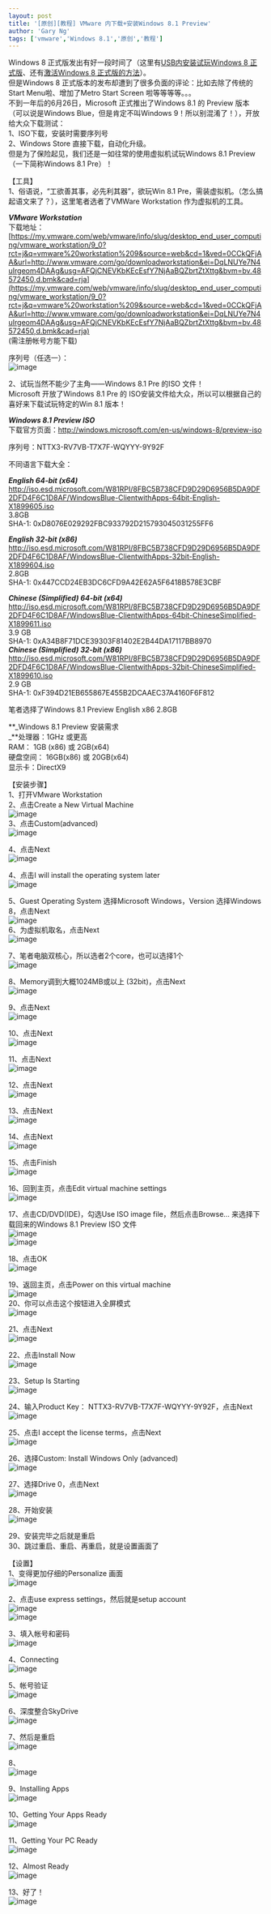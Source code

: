 ```yaml
---
layout: post
title: '[原创][教程] VMware 内下载+安装Windows 8.1 Preview'
author: 'Gary Ng'
tags: ['vmware','Windows 8.1','原创','教程']
---
```


Windows 8 正式版发出有好一段时间了（这里有[USB内安装试玩Windows 8 正式版](http://garyngzhongbo.blogspot.com/2012/11/usbwindows-8.html)、还有[激活Windows 8 正式版的方法](http://garyngzhongbo.blogspot.com/2012/11/windows-8.html)）。  
但是Windows 8 正式版本的发布却遭到了很多负面的评论：比如去除了传统的Start Menu啦、增加了Metro Start Screen 啦等等等等。。。  
不到一年后的6月26日，Microsoft 正式推出了Windows 8.1 的 Preview 版本（可以说是Windows Blue，但是肯定不叫Windows 9！所以别混淆了！），开放给大众下载测试：  
1、ISO下载，安装时需要序列号  
2、Windows Store 直接下载，自动化升级。  
但是为了保险起见，我们还是一如往常的使用虚拟机试玩Windows 8.1 Preview（一下简称Windows 8.1 Pre）！  
  
【工具】  
1、俗语说，“工欲善其事，必先利其器”，欲玩Win 8.1 Pre，需装虚拟机。（怎么搞起语文来了？），这里笔者选者了VMWare Workstation 作为虚拟机的工具。  


**_VMware Workstation_**  
下载地址：[https://my.vmware.com/web/vmware/info/slug/desktop_end_user_computing/vmware_workstation/9_0?rct=j&q=vmware%20workstation%209&source=web&cd=1&ved=0CCkQFjAA&url=http://www.vmware.com/go/downloadworkstation&ei=DqLNUYe7N4uIrgeom4DAAg&usg=AFQjCNEVKbKEcEsfY7NjAaBQZbrtZtXttg&bvm=bv.48572450,d.bmk&cad=rja](https://my.vmware.com/web/vmware/info/slug/desktop_end_user_computing/vmware_workstation/9_0?rct=j&q=vmware%20workstation%209&source=web&cd=1&ved=0CCkQFjAA&url=http://www.vmware.com/go/downloadworkstation&ei=DqLNUYe7N4uIrgeom4DAAg&usg=AFQjCNEVKbKEcEsfY7NjAaBQZbrtZtXttg&bvm=bv.48572450,d.bmk&cad=rja)  
(需注册帐号方能下载)  
  
序列号（任选一）：  
![image](http://lh6.ggpht.com/-D1Ceu42lxOg/Uc5c6Ccr71I/AAAAAAAADeQ/O6Idb7MmOR0/image_thumb43.png?imgmax=800)
  
2、试玩当然不能少了主角——Windows 8.1 Pre 的ISO 文件！  
Microsoft 开放了Windows 8.1 Pre 的 ISO安装文件给大众，所以可以根据自己的喜好来下载试玩特定的Win 8.1 版本！  


**_Windows 8.1 Preview ISO_**  
下载官方页面：<http://windows.microsoft.com/en-us/windows-8/preview-iso>  
  
序列号：NTTX3-RV7VB-T7X7F-WQYYY-9Y92F
  
不同语言下载大全：  


**_English 64-bit (x64)_**   
<http://iso.esd.microsoft.com/W81RPI/8FBC5B738CFD9D29D6956B5DA9DF2DFD4F6C1D8AF/WindowsBlue-ClientwithApps-64bit-English-X1899605.iso>   
3.8GB   
SHA-1: 0xD8076E029292FBC933792D215793045031255FF6   
    
**_English 32-bit (x86)_**   
<http://iso.esd.microsoft.com/W81RPI/8FBC5B738CFD9D29D6956B5DA9DF2DFD4F6C1D8AF/WindowsBlue-ClientwithApps-32bit-English-X1899604.iso>   
2.8GB   
SHA-1: 0x447CCD24EB3DC6CFD9A42E62A5F6418B578E3CBF   
    
**_Chinese (Simplified) 64-bit (x64)_**   
<http://iso.esd.microsoft.com/W81RPI/8FBC5B738CFD9D29D6956B5DA9DF2DFD4F6C1D8AF/WindowsBlue-ClientwithApps-64bit-ChineseSimplified-X1899611.iso>   
3.9 GB  
SHA-1: 0xA34B8F71DCE39303F81402E2B44DA17117BB8970     
**_Chinese (Simplified) 32-bit (x86)_**   
<http://iso.esd.microsoft.com/W81RPI/8FBC5B738CFD9D29D6956B5DA9DF2DFD4F6C1D8AF/WindowsBlue-ClientwithApps-32bit-ChineseSimplified-X1899610.iso>   
2.9 GB   
SHA-1: 0xF394D21EB655867E455B2DCAAEC37A4160F6F812  
  
  
  
  
  
  
  
  
  
  
  
  
  
  
  

  
笔者选择了Windows 8.1 Preview English x86 2.8GB  


**_Windows 8.1 Preview 安装需求  
_**处理器：1GHz 或更高  
RAM： 1GB (x86) 或 2GB(x64)  
硬盘空间： 16GB(x86) 或 20GB(x64)  
显示卡：DirectX9
  
【安装步骤】  
1、打开VMware Workstation  
2、点击Create a New Virtual Machine  
![image](http://lh4.ggpht.com/-4SAiq1pnJ2Q/Uc2pn4NXbwI/AAAAAAAADd4/dFwObEgoUOI/image_thumb%25255B1%25255D.png?imgmax=800)  
3、点击Custom(advanced)  
![image](http://lh6.ggpht.com/-zbh0MM_s6kI/Uc5c7HaT57I/AAAAAAAADeg/oDGOvOD9j38/image_thumb2.png?imgmax=800)  
  
4、点击Next  
![image](http://lh5.ggpht.com/-fqv51k5pKy0/Uc5c8Lly-uI/AAAAAAAADew/KTvhAS2EMCI/image_thumb44.png?imgmax=800)  
  
4、点击I will install the operating system later  
![image](http://lh5.ggpht.com/-l7KBsJv5vNw/Uc5c9GyK2LI/AAAAAAAADe8/8VHA3VQ7YjI/image_thumb24.png?imgmax=800)  
  
5、Guest Operating System 选择Microsoft Windows，Version 选择Windows 8，点击Next  
![image](http://lh4.ggpht.com/-AM1m_M-TGzs/Uc5c-S1MSsI/AAAAAAAADfQ/nP6qgBpt-eY/image_thumb45.png?imgmax=800)  
6、为虚拟机取名，点击Next  
![image](http://lh5.ggpht.com/-CM6Z7qWLTx0/Uc5c_j-MmKI/AAAAAAAADfg/SP2stTSskV4/image_thumb10.png?imgmax=800)  
  
7、笔者电脑双核心，所以选者2个core，也可以选择1个  
![image](http://lh5.ggpht.com/-0bU_rVntVT4/Uc5dAlUYtiI/AAAAAAAADfw/W3tUwCQmlAs/image_thumb11.png?imgmax=800)  
  
8、Memory调到大概1024MB或以上 (32bit)，点击Next  
![image](http://lh3.ggpht.com/-UUxMUlvmZ5g/Uc5dB4kFLwI/AAAAAAAADgA/7SNIA4XaCrk/image_thumb12.png?imgmax=800)  
  
9、点击Next  
![image](http://lh3.ggpht.com/-dsIiNaMW54w/Uc5dC42JzjI/AAAAAAAADgQ/YajFLXKuC6Y/image_thumb13.png?imgmax=800)  
  
10、点击Next  
![image](http://lh3.ggpht.com/-AD0e9LbAJ84/Uc5dEOXYRxI/AAAAAAAADgg/h8AJtdlDac8/image_thumb14.png?imgmax=800)  
  
11、点击Next  
![image](http://lh5.ggpht.com/-VT3hNhoM5tY/Uc5dFExi9SI/AAAAAAAADgw/4FFjgGHs3jo/image_thumb15.png?imgmax=800)  
  
12、点击Next  
![image](http://lh3.ggpht.com/-TUtQ7oiR3lc/Uc5dGVGrVMI/AAAAAAAADhA/4qOrKTybkYg/image_thumb16.png?imgmax=800)  
  
13、点击Next  
![image](http://lh3.ggpht.com/-P8Z4acJXKMc/Uc5dHSH_D8I/AAAAAAAADhQ/jJHGkHM3e40/image_thumb46.png?imgmax=800)  
  
14、点击Next  
![image](http://lh4.ggpht.com/-xNKBr8wavpc/Uc5dIRpc_0I/AAAAAAAADhg/RSAT-RE9L_w/image_thumb19.png?imgmax=800)  
  
15、点击Finish  
![image](http://lh3.ggpht.com/-79EUoLCcPiM/Uc5dOmcaKpI/AAAAAAAADhw/ISAmzHunaBg/image_thumb25.png?imgmax=800)  
  
16、回到主页，点击Edit virtual machine settings  
![image](http://lh4.ggpht.com/-41KYgaUMTgg/Uc5dPzeijuI/AAAAAAAADiA/gfri31WmRJI/image_thumb47.png?imgmax=800)  
  
17、点击CD/DVD(IDE)，勾选Use ISO image file，然后点击Browse… 来选择下载回来的Windows 8.1 Preview ISO 文件  
![image](http://lh6.ggpht.com/-8tTUZP7e3pw/Uc5dQwSEvDI/AAAAAAAADiQ/3cG-oVam4j0/image_thumb28.png?imgmax=800)  
![image](http://lh4.ggpht.com/-5ki2QT31jqk/Uc5dSPTdg9I/AAAAAAAADig/QPPMlGDuqSs/image_thumb29.png?imgmax=800)  
  
18、点击OK  
![image](http://lh4.ggpht.com/-1NthVlZad94/Uc5dTJVdj-I/AAAAAAAADiw/gAxqXTfB2Ng/image_thumb30.png?imgmax=800)  
  
19、返回主页，点击Power on this virtual machine  
![image](http://lh5.ggpht.com/-8Q5udkJz67g/Uc5dUbEVfxI/AAAAAAAADjA/bxxB_CW1EUw/image_thumb48.png?imgmax=800)  
20、你可以点击这个按钮进入全屏模式  
![image](http://lh3.ggpht.com/-MQpP9tHR9dA/Uc5dVkG2vlI/AAAAAAAADjQ/i3hBPk0dS3w/image_thumb32.png?imgmax=800)  
  
21、点击Next  
![image](http://lh6.ggpht.com/-PmDSxnnf1ko/Uc5dWlKVhjI/AAAAAAAADjg/TJPwZCLBEhM/image_thumb33.png?imgmax=800)  
  
22、点击Install Now  
![image](http://lh5.ggpht.com/-6pAWKGZaPJE/Uc5ddYutDgI/AAAAAAAADjw/8kpXmB4oBbU/image_thumb34.png?imgmax=800)  
  
23、Setup Is Starting  
![image](http://lh3.ggpht.com/-jLwz5LkE-Ig/Uc5deQQvP7I/AAAAAAAADj8/sMJPz3eUa8c/image_thumb35.png?imgmax=800)  
  
24、输入Product Key： NTTX3-RV7VB-T7X7F-WQYYY-9Y92F，点击Next  
![image](http://lh6.ggpht.com/-QRnrOho7dDI/Uc5dftJhHUI/AAAAAAAADkQ/Wc4F9M1QfUs/image_thumb36.png?imgmax=800)  
  
25、点击I accept the license terms，点击Next  
![image](http://lh4.ggpht.com/--9vkvSRn_3M/Uc5dg5GS5EI/AAAAAAAADkg/_F7zSq1Q9kU/image_thumb37.png?imgmax=800)  
  
26、选择Custom: Install Windows Only (advanced)  
![image](http://lh5.ggpht.com/-m7EJgXhLcCs/Uc5diOiy4dI/AAAAAAAADkw/hVDS6fDmvEs/image_thumb38.png?imgmax=800)  
  
27、选择Drive 0，点击Next  
![image](http://lh3.ggpht.com/-EHTRl2_pN9U/Uc5djKzIfQI/AAAAAAAADlA/V49TBeqOuAs/image_thumb39.png?imgmax=800)  
  
28、开始安装  
![image](http://lh4.ggpht.com/-4xIGyzG0FJ0/Uc5dkpxrecI/AAAAAAAADlQ/Knk3jQ538aE/image_thumb40.png?imgmax=800)  
  
29、安装完毕之后就是重启  
30、跳过重启、重启、再重启，就是设置画面了  
  
【设置】  
1、变得更加仔细的Personalize 画面  
![image](http://lh3.ggpht.com/-HasRLVT58Mo/Uc5dlnx6vcI/AAAAAAAADlg/yoJtdRrlZs4/image_thumb49.png?imgmax=800)  
  
2、点击use express settings，然后就是setup account  
![image](http://lh5.ggpht.com/-rwtJZqzCJPc/Uc5dmt-oFlI/AAAAAAAADlw/7nCtEiWStvQ/image_thumb52.png?imgmax=800)  
![image](http://lh3.ggpht.com/-D7H-p_EfnsA/Uc5doGXIUuI/AAAAAAAADmA/XRKX0W0grqg/image_thumb50.png?imgmax=800)  
  
3、填入帐号和密码  
![image](http://lh6.ggpht.com/-teHmT90Eqhk/Uc5duUL-QOI/AAAAAAAADmQ/jAvZNBHF2Ac/image_thumb51.png?imgmax=800)  
  
4、Connecting  
![image](http://lh5.ggpht.com/-2wrmCSom69U/Uc5dvW0hfuI/AAAAAAAADmg/fd-ghy6ufsI/image_thumb53.png?imgmax=800)  
  
5、帐号验证  
![image](http://lh4.ggpht.com/-yxerNjk8_mc/Uc5dwj9TH-I/AAAAAAAADmw/3e4pP9WF6OQ/image_thumb54.png?imgmax=800)  
  
6、深度整合SkyDrive  
![image](http://lh4.ggpht.com/-JIu-AFXfrQw/Uc5dxiQX3QI/AAAAAAAADnA/YfXJMHKNXa0/image_thumb55.png?imgmax=800)  
  
7、然后是重启  
![image](http://lh3.ggpht.com/-MY0ywAcnzVM/Uc5dyp5SATI/AAAAAAAADnQ/w4Js_OLetII/image_thumb56.png?imgmax=800)  
  
8、  
![image](http://lh4.ggpht.com/-dqRrLSCZGIg/Uc5d0JQ52rI/AAAAAAAADng/GpUINE_-_ic/image_thumb57.png?imgmax=800)  
  
9、Installing Apps  
![image](http://lh6.ggpht.com/-KIeLjJnjX6I/Uc5d1JdXLjI/AAAAAAAADnw/8pP7Jdz24N4/image_thumb58.png?imgmax=800)  
  
10、Getting Your Apps Ready  
![image](http://lh6.ggpht.com/-mZnfpPR2Nd8/Uc5eAqw12SI/AAAAAAAADoA/73RZwUJN6LA/image_thumb59.png?imgmax=800)  
  
11、Getting Your PC Ready  
![image](http://lh6.ggpht.com/-cLq790kwimI/Uc5eB1DU18I/AAAAAAAADoQ/Po-mEAWzMgY/image_thumb60.png?imgmax=800)  
  
12、Almost Ready  
![image](http://lh4.ggpht.com/-pPYS9u0LQXo/Uc5eC_C2j2I/AAAAAAAADog/OnnletIwfKI/image_thumb61.png?imgmax=800)  
  
13、好了！  
![image](http://lh6.ggpht.com/-t50Ia2zBkW0/Uc5eEdEGNsI/AAAAAAAADow/VYGU9OmonBc/image_thumb62.png?imgmax=800)
